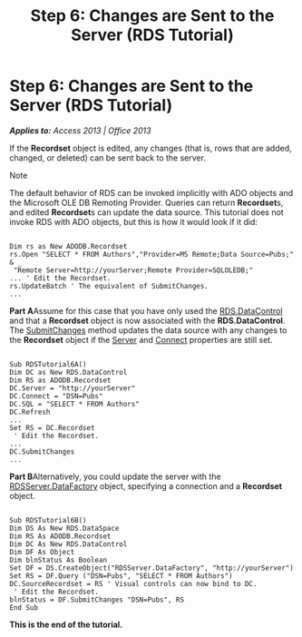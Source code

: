 ﻿---
title: 'Step 6: Changes are Sent to the Server (RDS Tutorial)'
TOCTitle: 'Step 6: Changes are Sent to the Server (RDS Tutorial)'
ms:assetid: c5915d89-77b6-bb3f-a962-49378160751f
ms:mtpsurl: https://msdn.microsoft.com/en-us/library/JJ249965(v=office.15)
ms:contentKeyID: 48547611
ms.date: 09/18/2015
mtps_version: v=office.15
---

# Step 6: Changes are Sent to the Server (RDS Tutorial)


_**Applies to:** Access 2013 | Office 2013_

If the **Recordset** object is edited, any changes (that is, rows that are added, changed, or deleted) can be sent back to the server.


> [!NOTE]
> <P>The default behavior of RDS can be invoked implicitly with ADO objects and the Microsoft OLE DB Remoting Provider. Queries can return <STRONG>Recordset</STRONG>s, and edited <STRONG>Recordset</STRONG>s can update the data source. This tutorial does not invoke RDS with ADO objects, but this is how it would look if it did:</P>



``` 
 
Dim rs as New ADODB.Recordset 
rs.Open "SELECT * FROM Authors","Provider=MS Remote;Data Source=Pubs;" & _ 
 "Remote Server=http://yourServer;Remote Provider=SQLOLEDB;" 
... ' Edit the Recordset. 
rs.UpdateBatch ' The equivalent of SubmitChanges. 
... 
```

**Part A**Assume for this case that you have only used the [RDS.DataControl](datacontrol-object-rds.md) and that a **Recordset** object is now associated with the **RDS.DataControl**. The [SubmitChanges](submitchanges-method-rds.md) method updates the data source with any changes to the **Recordset** object if the [Server](server-property-rds.md) and [Connect](connect-property-rds.md) properties are still set.

``` 
 
Sub RDSTutorial6A() 
Dim DC as New RDS.DataControl 
Dim RS as ADODB.Recordset 
DC.Server = "http://yourServer" 
DC.Connect = "DSN=Pubs" 
DC.SQL = "SELECT * FROM Authors" 
DC.Refresh 
... 
Set RS = DC.Recordset 
 ' Edit the Recordset. 
... 
DC.SubmitChanges 
... 
```

**Part B**Alternatively, you could update the server with the [RDSServer.DataFactory](datafactory-object-rdsserver.md) object, specifying a connection and a **Recordset** object.

``` 
 
Sub RDSTutorial6B() 
Dim DS As New RDS.DataSpace 
Dim RS As ADODB.Recordset 
Dim DC As New RDS.DataControl 
Dim DF As Object 
Dim blnStatus As Boolean 
Set DF = DS.CreateObject("RDSServer.DataFactory", "http://yourServer") 
Set RS = DF.Query ("DSN=Pubs", "SELECT * FROM Authors") 
DC.SourceRecordset = RS ' Visual controls can now bind to DC. 
 ' Edit the Recordset. 
blnStatus = DF.SubmitChanges "DSN=Pubs", RS 
End Sub 
```

**This is the end of the tutorial.**


